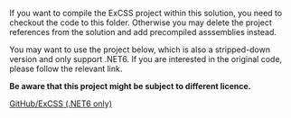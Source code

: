 If you want to compile the ExCSS project within this solution, you need to checkout the code to this folder. Otherwise you may delete the project references from the solution and add precompiled asssemblies instead.

You may want to use the project below, which is also a stripped-down version and only support .NET6. If you are interested in the original code, please follow the relevant link.

**Be aware that this project might be subject to different licence.**

[GitHub/ExCSS (.NET6 only)](https://github.com/sst-soft/ExCSS)